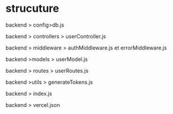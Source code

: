 # strucuture

backend > config>db.js

backend > controllers > userController.js

backend > middleware > authMiddleware.js et errorMiddleware.js

backend >models > userModel.js

backend > routes > userRoutes.js

backend >utils > generateTokens.js

backend > index.js

backend > vercel.json
